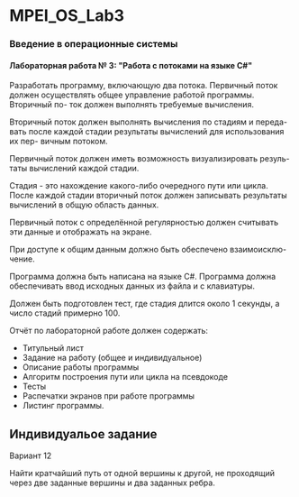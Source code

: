 # MPEI_OS_Lab3
### Введение в операционные системы

#### Лабораторная работа № 3:  "Работа с потоками на языке С#"

Разработать программу, включающую два потока. Первичный поток
должен осуществлять общее управление работой программы. Вторичный по-
ток должен выполнять требуемые вычисления.

Вторичный поток должен выполнять вычисления по стадиям и переда-
вать после каждой стадии результаты вычислений для использования их пер-
вичным потоком.

Первичный поток должен иметь возможность визуализировать резуль-
таты вычислений каждой стадии.

Стадия - это нахождение какого-либо очередного пути или цикла.
После каждой стадии вторичный поток должен записывать результаты
вычислений в общую область данных.

Первичный поток с определённой регулярностью должен считывать
эти данные и отображать на экране.

При доступе к общим данным должно быть обеспечено взаимоисклю-
чение.

Программа должна быть написана на языке С#.
Программа должна обеспечивать ввод исходных данных из файла и с
клавиатуры.

Должен быть подготовлен тест, где стадия длится около 1 секунды, а
число стадий примерно 100.

Отчёт по лабораторной работе должен содержать:
  - Титульный лист
  - Задание на работу (общее и индивидуальное)
  - Описание работы программы
  - Алгоритм построения пути или цикла на псевдокоде
  - Тесты
  - Распечатки экранов при работе программы
  - Листинг программы.

## Индивидуальое задание

Вариант 12 

Найти кратчайший путь от одной вершины к другой, не проходящий через две заданные вершины и два заданных ребра.
